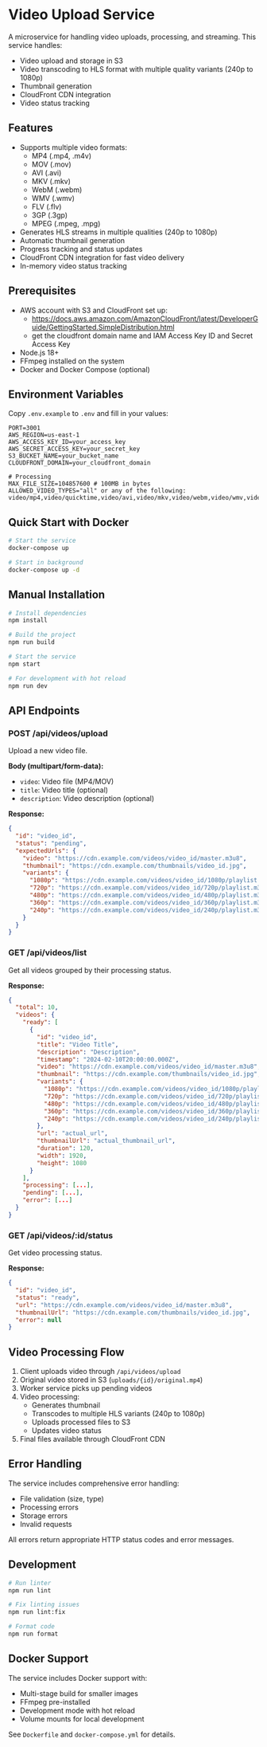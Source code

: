 # Video Upload Service

A microservice for handling video uploads, processing, and streaming. This service handles:
- Video upload and storage in S3
- Video transcoding to HLS format with multiple quality variants (240p to 1080p)
- Thumbnail generation
- CloudFront CDN integration
- Video status tracking

## Features

- Supports multiple video formats:
  - MP4 (.mp4, .m4v)
  - MOV (.mov) 
  - AVI (.avi)
  - MKV (.mkv)
  - WebM (.webm)
  - WMV (.wmv)
  - FLV (.flv)
  - 3GP (.3gp)
  - MPEG (.mpeg, .mpg)
- Generates HLS streams in multiple qualities (240p to 1080p)
- Automatic thumbnail generation
- Progress tracking and status updates
- CloudFront CDN integration for fast video delivery
- In-memory video status tracking

## Prerequisites
- AWS account with S3 and CloudFront set up: 
  - https://docs.aws.amazon.com/AmazonCloudFront/latest/DeveloperGuide/GettingStarted.SimpleDistribution.html
  - get the cloudfront domain name and IAM Access Key ID and Secret Access Key
- Node.js 18+
- FFmpeg installed on the system
- Docker and Docker Compose (optional)

## Environment Variables

Copy `.env.example` to `.env` and fill in your values:

```env
PORT=3001
AWS_REGION=us-east-1
AWS_ACCESS_KEY_ID=your_access_key
AWS_SECRET_ACCESS_KEY=your_secret_key
S3_BUCKET_NAME=your_bucket_name
CLOUDFRONT_DOMAIN=your_cloudfront_domain

# Processing
MAX_FILE_SIZE=104857600 # 100MB in bytes
ALLOWED_VIDEO_TYPES="all" or any of the following: video/mp4,video/quicktime,video/avi,video/mkv,video/webm,video/wmv,video/flv,video/3gp,video/mpeg
```

## Quick Start with Docker

```bash
# Start the service
docker-compose up

# Start in background
docker-compose up -d
```

## Manual Installation

```bash
# Install dependencies
npm install

# Build the project
npm run build

# Start the service
npm start

# For development with hot reload
npm run dev
```

## API Endpoints

### POST /api/videos/upload
Upload a new video file.

**Body (multipart/form-data):**
- `video`: Video file (MP4/MOV)
- `title`: Video title (optional)
- `description`: Video description (optional)

**Response:**
```json
{
  "id": "video_id",
  "status": "pending",
  "expectedUrls": {
    "video": "https://cdn.example.com/videos/video_id/master.m3u8",
    "thumbnail": "https://cdn.example.com/thumbnails/video_id.jpg",
    "variants": {
      "1080p": "https://cdn.example.com/videos/video_id/1080p/playlist.m3u8",
      "720p": "https://cdn.example.com/videos/video_id/720p/playlist.m3u8",
      "480p": "https://cdn.example.com/videos/video_id/480p/playlist.m3u8",
      "360p": "https://cdn.example.com/videos/video_id/360p/playlist.m3u8",
      "240p": "https://cdn.example.com/videos/video_id/240p/playlist.m3u8"
    }
  }
}
```

### GET /api/videos/list
Get all videos grouped by their processing status.

**Response:**
```json
{
  "total": 10,
  "videos": {
    "ready": [
      {
        "id": "video_id",
        "title": "Video Title",
        "description": "Description",
        "timestamp": "2024-02-10T20:00:00.000Z",
        "video": "https://cdn.example.com/videos/video_id/master.m3u8",
        "thumbnail": "https://cdn.example.com/thumbnails/video_id.jpg",
        "variants": {
          "1080p": "https://cdn.example.com/videos/video_id/1080p/playlist.m3u8",
          "720p": "https://cdn.example.com/videos/video_id/720p/playlist.m3u8",
          "480p": "https://cdn.example.com/videos/video_id/480p/playlist.m3u8",
          "360p": "https://cdn.example.com/videos/video_id/360p/playlist.m3u8",
          "240p": "https://cdn.example.com/videos/video_id/240p/playlist.m3u8"
        },
        "url": "actual_url",
        "thumbnailUrl": "actual_thumbnail_url",
        "duration": 120,
        "width": 1920,
        "height": 1080
      }
    ],
    "processing": [...],
    "pending": [...],
    "error": [...]
  }
}
```

### GET /api/videos/:id/status
Get video processing status.

**Response:**
```json
{
  "id": "video_id",
  "status": "ready",
  "url": "https://cdn.example.com/videos/video_id/master.m3u8",
  "thumbnailUrl": "https://cdn.example.com/thumbnails/video_id.jpg",
  "error": null
}
```

## Video Processing Flow

1. Client uploads video through `/api/videos/upload`
2. Original video stored in S3 (`uploads/{id}/original.mp4`)
3. Worker service picks up pending videos
4. Video processing:
   - Generates thumbnail
   - Transcodes to multiple HLS variants (240p to 1080p)
   - Uploads processed files to S3
   - Updates video status
5. Final files available through CloudFront CDN

## Error Handling

The service includes comprehensive error handling:
- File validation (size, type)
- Processing errors
- Storage errors
- Invalid requests

All errors return appropriate HTTP status codes and error messages.

## Development

```bash
# Run linter
npm run lint

# Fix linting issues
npm run lint:fix

# Format code
npm run format
```

## Docker Support

The service includes Docker support with:
- Multi-stage build for smaller images
- FFmpeg pre-installed
- Development mode with hot reload
- Volume mounts for local development

See `Dockerfile` and `docker-compose.yml` for details. 